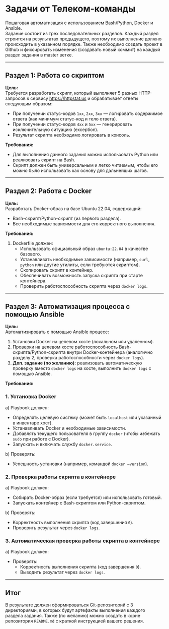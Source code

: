# Задачи от Телеком-команды

Пошаговая автоматизация с использованием Bash/Python, Docker и Ansible.  
Задание состоит из трех последовательных разделов. Каждый раздел строится на результатах предыдущего, поэтому их выполнение должно происходить в указанном порядке. Также необходимо создать проект в Github и фиксировать изменения (создавать новый коммит) на каждый раздел задания в master ветке.

---

## Раздел 1: Работа со скриптом

**Цель:**  
Требуется разработать скрипт, который выполняет 5 разных HTTP-запросов к сервису https://httpstat.us и обрабатывает ответы следующим образом:  

- При получении статус-кодов `1xx`, `2xx`, `3xx` — логировать содержимое ответа (как минимум статус-код и тело ответа).  
- При получении статус-кодов `4xx` и `5xx` — генерировать исключительную ситуацию (exception).  
- Результат скрипта необходимо логировать в консоль.  

**Требования:**  
- Для выполнения данного задания можно использовать Python или реализовать скрипт на Bash.  
- Скрипт должен быть универсальным и легко читаемым, чтобы его можно было использовать как основу для дальнейших шагов.  

---

## Раздел 2: Работа с Docker

**Цель:**  
Разработать Docker-образ на базе Ubuntu 22.04, содержащий:  
- Bash-скрипт/Python-скрипт (из первого раздела).  
- Все необходимые зависимости для его корректного выполнения.  

**Требования:**  
1. Dockerfile должен:  
   - Использовать официальный образ `ubuntu:22.04` в качестве базового.  
   - Устанавливать необходимые зависимости (например, `curl`, `python` или другие утилиты, если требуются скриптом).  
   - Скопировать скрипт в контейнер.  
   - Обеспечивать возможность запуска скрипта при старте контейнера.  
   - Проверить работоспособность скрипта через `docker logs`.  

---

## Раздел 3: Автоматизация процесса с помощью Ansible

**Цель:**  
Автоматизировать с помощью Ansible процесс:  
1. Установки Docker на целевом хосте (локальном или удаленном).  
2. Проверки на целевом хосте работоспособность Bash-скрипта/Python-скрипта внутри Docker-контейнера (аналогично разделу 2, проверка работоспособности через `docker logs`).  
3. **Доп. задание (по желанию):** реализовать автоматическую проверку вместо `docker logs` на хосте, выполнить `docker logs` с помощью Ansible.  

**Требования:**  

### 1. Установка Docker  
a) Playbook должен:  
   - Определять целевую систему (может быть `localhost` или указанный в инвентаре хост).  
   - Устанавливать Docker и необходимые зависимости.  
   - Добавлять текущего пользователя в группу `docker` (чтобы избежать `sudo` при работе с Docker).  
   - Запускать и включать службу `docker.service`.  

b) Проверять:  
   - Успешность установки (например, командой `docker –version`).  

### 2. Проверка работы скрипта в контейнере  
a) Playbook должен:  
   - Собирать Docker-образ (если требуется) или использовать готовый.  
   - Запускать контейнер с Bash-скриптом или Python-скриптом.  

b) Проверять:  
   - Корректность выполнения скрипта (код завершения `0`).  
   - Проверить результат через `docker logs`.  

### 3. Автоматическая проверка работы скрипта в контейнере  
a) Playbook должен:  
   - Проверять:  
     - Корректность выполнения скрипта (код завершения `0`).  
     - Выводить результат через `docker logs`.  

---

## Итог  
В результате должен сформироваться Git-репозиторий с 3 директориями, в которых будут артефакты выполнения каждого раздела задания. Также (по желанию) можно создать в корне репозитория `README.md` с краткой инструкцией вашего решения.